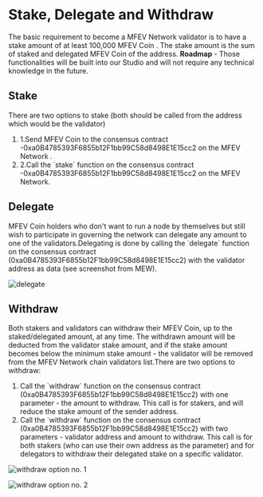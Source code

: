 # Stake, Delegate and Withdraw

The basic requirement to become a MFEV Network validator is to have a stake amount of at least 100,000 MFEV Coin . The stake amount is the sum of staked and delegated MFEV Coin  of the address. **Roadmap** - Those functionalities will be built into our Studio and will not require any technical knowledge in the future.

## Stake <a href="#stake" id="stake"></a>

There are two options to stake (both should be called from the address which would be the validator)

1. 1.Send MFEV Coin  to the consensus contract -0xa0B4785393F6855b12F1bb99C58d8498E1E15cc2 on the MFEV Network .
2. 2.Call the \`stake\` function on the consensus contract -0xa0B4785393F6855b12F1bb99C58d8498E1E15cc2 on the MFEV Network.

## Delegate <a href="#delegate" id="delegate"></a>

MFEV Coin holders who don't want to run a node by themselves but still wish to participate in governing the network can delegate any amount to one of the validators.Delegating is done by calling the \`delegate\` function on the consensus contract (0xa0B4785393F6855b12F1bb99C58d8498E1E15cc2) with the validator address as data (see screenshot from MEW).

![delegate](https://3886961007-files.gitbook.io/\~/files/v0/b/gitbook-x-prod.appspot.com/o/spaces%2F-MQROvzQPC4eD8u5AQhv%2Fuploads%2FfW2bi43f3TMgmwzi7wSZ%2Fimage.png?alt=media\&token=f30eb8a1-ff40-4f1e-9f73-89466ea2c83e)

## Withdraw <a href="#withdraw" id="withdraw"></a>

Both stakers and validators can withdraw their MFEV Coin, up to the staked/delegated amount, at any time. The withdrawn amount will be deducted from the validator stake amount, and if the stake amount becomes below the minimum stake amount - the validator will be removed from the MFEV Network chain validators list.There are two options to withdraw:

1. Call the \`withdraw\` function on the consensus contract (0xa0B4785393F6855b12F1bb99C58d8498E1E15cc2) with one parameter - the amount to withdraw. This call is for stakers, and will reduce the stake amount of the sender address.
2. Call the \`withdraw\` function on the consensus contract (0xa0B4785393F6855b12F1bb99C58d8498E1E15cc2) with two parameters - validator address and amount to withdraw. This call is for both stakers (who can use their own address as the parameter) and for delegators to withdraw their delegated stake on a specific validator.

![withdraw option no. 1](https://3886961007-files.gitbook.io/\~/files/v0/b/gitbook-x-prod.appspot.com/o/spaces%2F-MQROvzQPC4eD8u5AQhv%2Fuploads%2FyBpFV4W9N9vgpGyFEr76%2Fimage.png?alt=media\&token=0f715110-4b8d-4a35-81a6-93383d903f42)

![withdraw option no. 2](https://3886961007-files.gitbook.io/\~/files/v0/b/gitbook-x-prod.appspot.com/o/spaces%2F-MQROvzQPC4eD8u5AQhv%2Fuploads%2FTGmteQzEhEXuDVbibfVt%2Fimage.png?alt=media\&token=84a4f2a6-3c5e-41d7-b427-a845db9f82d2)

